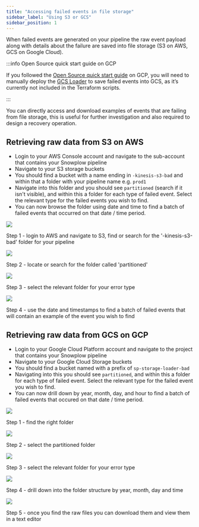 ```yaml
---
title: "Accessing failed events in file storage"
sidebar_label: "Using S3 or GCS"
sidebar_position: 1
---
```


When failed events are generated on your pipeline the raw event payload along with details about the failure are saved into file storage (S3 on AWS, GCS on Google Cloud).

:::info Open Source quick start guide on GCP

If you followed the [Open Source quick start guide](/docs/getting-started-on-snowplow-open-source/quick-start-aws/index.md) on GCP, you will need to manually deploy the [GCS Loader](/docs/pipeline-components-and-applications/loaders-storage-targets/google-cloud-storage-loader/index.md) to save failed events into GCS, as it’s currently not included in the Terraform scripts.

:::

You can directly access and download examples of events that are failing from file storage, this is useful for further investigation and also required to design a recovery operation.

## Retrieving raw data from S3 on AWS

- Login to your AWS Console account and navigate to the sub-account that contains your Snowplow pipeline
- Navigate to your S3 storage buckets
- You should find a bucket with a name ending in `-kinesis-s3-bad` and within that a folder with your pipeline name e.g. `prod1`
- Navigate into this folder and you should see `partitioned` (search if it isn't visible), and within this a folder for each type of failed event. Select the relevant type for the failed events you wish to find.
- You can now browse the folder using date and time to find a batch of failed events that occurred on that date / time period.

![](images/failed-evs-s3-1.jpg)

Step 1 - login to AWS and navigate to S3, find or search for the '-kinesis-s3-bad' folder for your pipeline

![](images/failed-evs-s3-4.jpg)

Step 2 - locate or search for the folder called 'partitioned'

![](images/failed-evs-s3-4.jpg)

Step 3 - select the relevant folder for your error type

![](images/failed-evs-s3-5.jpg)

Step 4 - use the date and timestamps to find a batch of failed events that will contain an example of the event you wish to find

## Retrieving raw data from GCS on GCP

- Login to your Google Cloud Platform account and navigate to the project that contains your Snowplow pipeline
- Navigate to your Google Cloud Storage buckets
- You should find a bucket named with a prefix of `sp-storage-loader-bad`
- Navigating into this you should see `partitioned`, and within this a folder for each type of failed event. Select the relevant type for the failed event you wish to find.
- You can now drill down by year, month, day, and hour to find a batch of failed events that occured on that date / time period.

![](images/failed-evs-gcs-1.jpg)

Step 1 - find the right folder

![](images/failed-evs-gcs-2.jpg)

Step 2 - select the partitioned folder

![](images/failed-evs-gcs-3.jpg)

Step 3 - select the relevant folder for your error type

![](images/failed-evs-gcs-6.jpg)

Step 4 - drill down into the folder structure by year, month, day and time

![](images/failed-evs-gcs-7.jpg)

Step 5 - once you find the raw files you can download them and view them in a text editor
